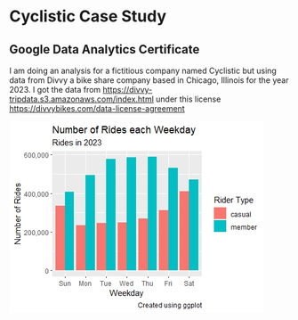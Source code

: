 # Cyclistic Case Study
## Google Data Analytics Certificate
I am doing an analysis for a fictitious company named Cyclistic but using data from Divvy a bike share company based in Chicago, Illinois for the year 2023. I got the data from https://divvy-tripdata.s3.amazonaws.com/index.html under this license https://divvybikes.com/data-license-agreement

![number of rides each weekday](number_of_rides_each_weekday.jpeg)
